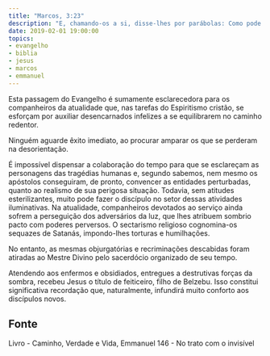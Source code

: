 ```yaml
---
title: "Marcos, 3:23"
description: "E, chamando-os a si, disse-lhes por parábolas: Como pode Satanás expulsar Satanás?"
date: 2019-02-01 19:00:00
topics: 
- evangelho
- biblia
- jesus
- marcos
- emmanuel
---
```


Esta passagem do Evangelho é sumamente esclarecedora para os
companheiros da atualidade que, nas tarefas do Espiritismo cristão, se
esforçam por auxiliar desencarnados infelizes a se equilibrarem no caminho
redentor.

Ninguém aguarde êxito imediato, ao procurar amparar os que se perderam
na desorientação.

É impossível dispensar a colaboração do tempo para que se esclareçam as
personagens das tragédias humanas e, segundo sabemos, nem mesmo os apóstolos
conseguiram, de pronto, convencer as entidades perturbadas, quanto ao realismo
de sua perigosa situação. Todavia, sem atitudes esterilizantes, muito pode fazer
o discípulo no setor dessas atividades iluminativas. Na atualidade, companheiros
devotados ao serviço ainda sofrem a perseguição dos adversários da luz, que lhes
atribuem sombrio pacto com poderes perversos. O sectarismo religioso
cognomina-os sequazes de Satanás, impondo-lhes torturas e humilhações.

No entanto, as mesmas objurgatórias e recriminações descabidas foram atiradas ao
Mestre Divino pelo sacerdócio organizado de seu tempo.

Atendendo aos enfermos e obsidiados, entregues a destrutivas forças da sombra,
recebeu Jesus o título de feiticeiro, filho de Belzebu. Isso constitui
significativa recordação que, naturalmente, infundirá muito conforto aos
discípulos novos.



## Fonte
Livro - Caminho, Verdade e Vida, Emmanuel
146 - No trato com o invisível

